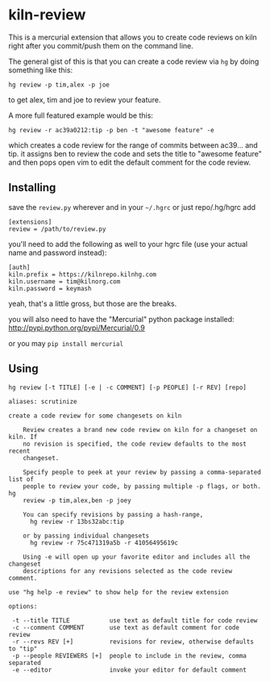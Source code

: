 # kiln-review

This is a mercurial extension that allows you to create code reviews on kiln right after you commit/push them on the command line.

The general gist of this is that you can create a code review via `hg` by doing something like this:

    hg review -p tim,alex -p joe

to get alex, tim and joe to review your feature. 

A more full featured example would be this:

    hg review -r ac39a0212:tip -p ben -t "awesome feature" -e

which creates a code review for the range of commits between ac39... and tip. it assigns ben to review the code and sets the title to "awesome feature" and then pops open vim to edit the default comment for the code review.

## Installing

save the `review.py` wherever and in your `~/.hgrc` or just repo/.hg/hgrc add

    [extensions]
	review = /path/to/review.py

you'll need to add the following as well to your hgrc file (use your
actual name and password instead):

    [auth]
	kiln.prefix = https://kilnrepo.kilnhg.com
	kiln.username = tim@kilnorg.com
	kiln.password = keymash

yeah, that's a little gross, but those are the breaks.

you will also need to have the "Mercurial" python package installed:
   http://pypi.python.org/pypi/Mercurial/0.9

or you may `pip install mercurial`

## Using

```
hg review [-t TITLE] [-e | -c COMMENT] [-p PEOPLE] [-r REV] [repo]

aliases: scrutinize

create a code review for some changesets on kiln

    Review creates a brand new code review on kiln for a changeset on kiln. If
    no revision is specified, the code review defaults to the most recent
    changeset.

    Specify people to peek at your review by passing a comma-separated list of
    people to review your code, by passing multiple -p flags, or both. hg
    review -p tim,alex,ben -p joey

    You can specify revisions by passing a hash-range,
      hg review -r 13bs32abc:tip

    or by passing individual changesets
      hg review -r 75c471319a5b -r 41056495619c

    Using -e will open up your favorite editor and includes all the changeset
    descriptions for any revisions selected as the code review comment.

use "hg help -e review" to show help for the review extension

options:

 -t --title TITLE           use text as default title for code review
 -c --comment COMMENT       use text as default comment for code review
 -r --revs REV [+]          revisions for review, otherwise defaults to "tip"
 -p --people REVIEWERS [+]  people to include in the review, comma separated
 -e --editor                invoke your editor for default comment
```